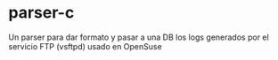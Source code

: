 # parser-c
Un parser para dar formato y pasar a una DB los logs generados por el servicio FTP (vsftpd) usado en OpenSuse
